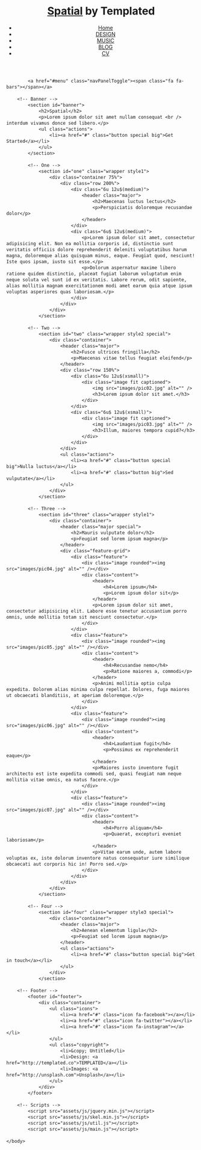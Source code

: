 <!DOCTYPE HTML>
<!--
	Spatial by TEMPLATED
	templated.co @templatedco
	Released for free under the Creative Commons Attribution 3.0 license (templated.co/license)
-->
<html>
	<head>
		<title>Sophie Gonzalez - Homepage</title>
		<meta charset="utf-8" />
		<meta name="viewport" content="width=device-width, initial-scale=1" />
		<link rel="stylesheet" href="assets/css/main.css" />

  <!-- MathJax options -->
  <script type="text/x-mathjax-config">
    MathJax.Hub.Config({
      tex2jax: {
        inlineMath: [ ['$','$'], ["\\(","\\)"] ],
        displayMath: [ ['$$','$$'], ["\\[","\\]"] ],
        processEscapes: true
      }
    });
  </script>

  <!-- Google tracking -->
  <script>
    (function(i,s,o,g,r,a,m){i['GoogleAnalyticsObject']=r;i[r]=i[r]||function(){
    (i[r].q=i[r].q||[]).push(arguments)},i[r].l=1*new Date();a=s.createElement(o),
    m=s.getElementsByTagName(o)[0];a.async=1;a.src=g;m.parentNode.insertBefore(a,m)
    })(window,document,'script','//www.google-analytics.com/analytics.js','ga');
    ga('create', 'UA-65368616-1', 'auto');
    ga('send', 'pageview');
  </script>
  
  <script type="text/javascript"
     src="http://cdn.mathjax.org/mathjax/latest/MathJax.js?config=TeX-AMS-MML_HTMLorMML">
  </script>
 
 </head>
	 <body class="landing">
		<!-- Header -->
			<header id="header" class="alt">
				<h1><strong><a href="index.html">Spatial</a></strong> by Templated</h1>
				<nav id="nav">
					<ul>
						<li><a href="index.html">Home</a></li>
						<li><a href="generic.html">DESIGN</a></li>
						<li><a href="elements.html">MUSIC</a></li>
            <li><a href="elements.html">BLOG</a></li>
             <li><a href="elements.html">CV</a></li>
					</ul>
				</nav>
			</header>

			<a href="#menu" class="navPanelToggle"><span class="fa fa-bars"></span></a>

		<!-- Banner -->
			<section id="banner">
				<h2>Spatial</h2>
				<p>Lorem ipsum dolor sit amet nullam consequat <br /> interdum vivamus donce sed libero.</p>
				<ul class="actions">
					<li><a href="#" class="button special big">Get Started</a></li>
				</ul>
			</section>

			<!-- One -->
				<section id="one" class="wrapper style1">
					<div class="container 75%">
						<div class="row 200%">
							<div class="6u 12u$(medium)">
								<header class="major">
									<h2>Maecenas luctus lectus</h2>
									<p>Perspiciatis doloremque recusandae dolor</p>
								</header>
							</div>
							<div class="6u$ 12u$(medium)">
								<p>Lorem ipsum dolor sit amet, consectetur adipisicing elit. Non ea mollitia corporis id, distinctio sunt veritatis officiis dolore reprehenderit deleniti voluptatibus harum magna, doloremque alias quisquam minus, eaque. Feugiat quod, nesciunt! Iste quos ipsam, iusto sit esse.</p>
								<p>Dolorum aspernatur maxime libero ratione quidem distinctio, placeat fugiat laborum voluptatum enim neque soluta vel sunt id ex veritatis. Labore rerum, odit sapiente, alias mollitia magnam exercitationem modi amet earum quia atque ipsum voluptas asperiores quas laboriosam.</p>
							</div>
						</div>
					</div>
				</section>

			<!-- Two -->
				<section id="two" class="wrapper style2 special">
					<div class="container">
						<header class="major">
							<h2>Fusce ultrices fringilla</h2>
							<p>Maecenas vitae tellus feugiat eleifend</p>
						</header>
						<div class="row 150%">
							<div class="6u 12u$(xsmall)">
								<div class="image fit captioned">
									<img src="images/pic02.jpg" alt="" />
									<h3>Lorem ipsum dolor sit amet.</h3>
								</div>
							</div>
							<div class="6u$ 12u$(xsmall)">
								<div class="image fit captioned">
									<img src="images/pic03.jpg" alt="" />
									<h3>Illum, maiores tempora cupid?</h3>
								</div>
							</div>
						</div>
						<ul class="actions">
							<li><a href="#" class="button special big">Nulla luctus</a></li>
							<li><a href="#" class="button big">Sed vulputate</a></li>
						</ul>
					</div>
				</section>

			<!-- Three -->
				<section id="three" class="wrapper style1">
					<div class="container">
						<header class="major special">
							<h2>Mauris vulputate dolor</h2>
							<p>Feugiat sed lorem ipsum magna</p>
						</header>
						<div class="feature-grid">
							<div class="feature">
								<div class="image rounded"><img src="images/pic04.jpg" alt="" /></div>
								<div class="content">
									<header>
										<h4>Lorem ipsum</h4>
										<p>Lorem ipsum dolor sit</p>
									</header>
									<p>Lorem ipsum dolor sit amet, consectetur adipisicing elit. Labore esse tenetur accusantium porro omnis, unde mollitia totam sit nesciunt consectetur.</p>
								</div>
							</div>
							<div class="feature">
								<div class="image rounded"><img src="images/pic05.jpg" alt="" /></div>
								<div class="content">
									<header>
										<h4>Recusandae nemo</h4>
										<p>Ratione maiores a, commodi</p>
									</header>
									<p>Animi mollitia optio culpa expedita. Dolorem alias minima culpa repellat. Dolores, fuga maiores ut obcaecati blanditiis, at aperiam doloremque.</p>
								</div>
							</div>
							<div class="feature">
								<div class="image rounded"><img src="images/pic06.jpg" alt="" /></div>
								<div class="content">
									<header>
										<h4>Laudantium fugit</h4>
										<p>Possimus ex reprehenderit eaque</p>
									</header>
									<p>Maiores iusto inventore fugit architecto est iste expedita commodi sed, quasi feugiat nam neque mollitia vitae omnis, ea natus facere.</p>
								</div>
							</div>
							<div class="feature">
								<div class="image rounded"><img src="images/pic07.jpg" alt="" /></div>
								<div class="content">
									<header>
										<h4>Porro aliquam</h4>
										<p>Quaerat, excepturi eveniet laboriosam</p>
									</header>
									<p>Vitae earum unde, autem labore voluptas ex, iste dolorum inventore natus consequatur iure similique obcaecati aut corporis hic in! Porro sed.</p>
								</div>
							</div>
						</div>
					</div>
				</section>

			<!-- Four -->
				<section id="four" class="wrapper style3 special">
					<div class="container">
						<header class="major">
							<h2>Aenean elementum ligula</h2>
							<p>Feugiat sed lorem ipsum magna</p>
						</header>
						<ul class="actions">
							<li><a href="#" class="button special big">Get in touch</a></li>
						</ul>
					</div>
				</section>

		<!-- Footer -->
			<footer id="footer">
				<div class="container">
					<ul class="icons">
						<li><a href="#" class="icon fa-facebook"></a></li>
						<li><a href="#" class="icon fa-twitter"></a></li>
						<li><a href="#" class="icon fa-instagram"></a></li>
					</ul>
					<ul class="copyright">
						<li>&copy; Untitled</li>
						<li>Design: <a href="http://templated.co">TEMPLATED</a></li>
						<li>Images: <a href="http://unsplash.com">Unsplash</a></li>
					</ul>
				</div>
			</footer>

		<!-- Scripts -->
			<script src="assets/js/jquery.min.js"></script>
			<script src="assets/js/skel.min.js"></script>
			<script src="assets/js/util.js"></script>
			<script src="assets/js/main.js"></script>

	</body>
</html>
